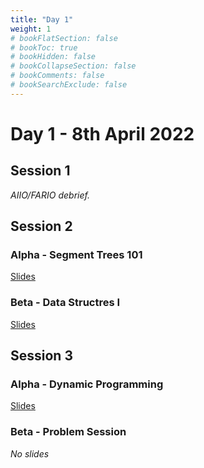 ```yaml
---
title: "Day 1"
weight: 1
# bookFlatSection: false
# bookToc: true
# bookHidden: false
# bookCollapseSection: false
# bookComments: false
# bookSearchExclude: false
---
```


# Day 1 - 8th April 2022

## Session 1

*AIIO/FARIO debrief.*

## Session 2

### Alpha - Segment Trees 101
[Slides](/april/2022/alphads1.pdf)

### Beta - Data Structres I
[Slides](/april/2022/betads1.pdf)

## Session 3

### Alpha - Dynamic Programming
[Slides](/april/2022/alphadp1.pdf)

### Beta - Problem Session
*No slides*
